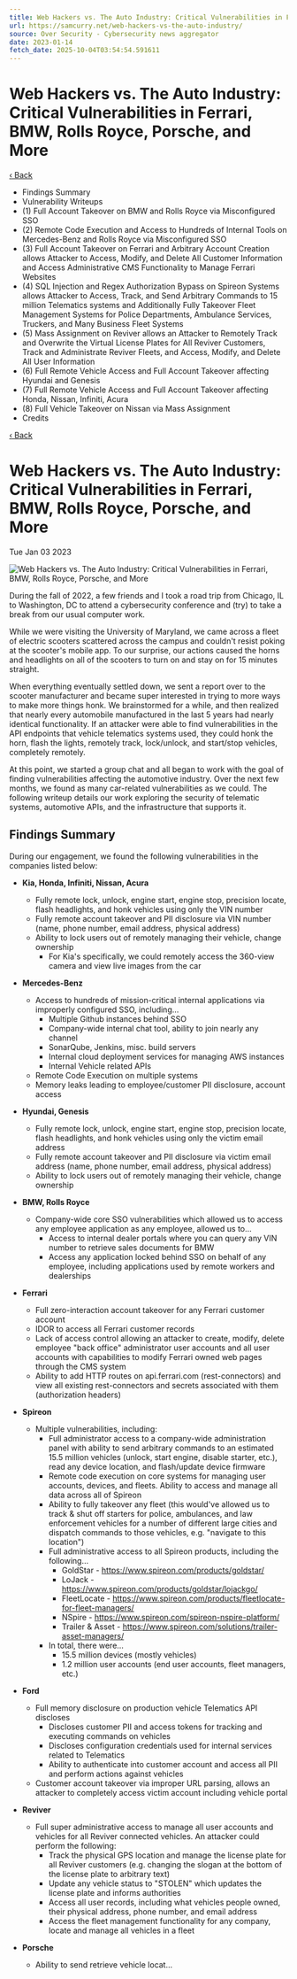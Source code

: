 ```yaml
---
title: Web Hackers vs. The Auto Industry: Critical Vulnerabilities in Ferrari, BMW, Rolls Royce, Porsche, and More
url: https://samcurry.net/web-hackers-vs-the-auto-industry/
source: Over Security - Cybersecurity news aggregator
date: 2023-01-14
fetch_date: 2025-10-04T03:54:54.591611
---
```


# Web Hackers vs. The Auto Industry: Critical Vulnerabilities in Ferrari, BMW, Rolls Royce, Porsche, and More

[‹ Back](/)

* Findings Summary
* Vulnerability Writeups
* (1) Full Account Takeover on BMW and Rolls Royce via Misconfigured SSO
* (2) Remote Code Execution and Access to Hundreds of Internal Tools on Mercedes-Benz and Rolls Royce via Misconfigured SSO
* (3) Full Account Takeover on Ferrari and Arbitrary Account Creation allows Attacker to Access, Modify, and Delete All Customer Information and Access Administrative CMS Functionality to Manage Ferrari Websites
* (4) SQL Injection and Regex Authorization Bypass on Spireon Systems allows Attacker to Access, Track, and Send Arbitrary Commands to 15 million Telematics systems and Additionally Fully Takeover Fleet Management Systems for Police Departments, Ambulance Services, Truckers, and Many Business Fleet Systems
* (5) Mass Assignment on Reviver allows an Attacker to Remotely Track and Overwrite the Virtual License Plates for All Reviver Customers, Track and Administrate Reviver Fleets, and Access, Modify, and Delete All User Information
* (6) Full Remote Vehicle Access and Full Account Takeover affecting Hyundai and Genesis
* (7) Full Remote Vehicle Access and Full Account Takeover affecting Honda, Nissan, Infiniti, Acura
* (8) Full Vehicle Takeover on Nissan via Mass Assignment
* Credits

[‹ Back](/)

# Web Hackers vs. The Auto Industry: Critical Vulnerabilities in Ferrari, BMW, Rolls Royce, Porsche, and More

Tue Jan 03 2023

![Web Hackers vs. The Auto Industry: Critical Vulnerabilities in Ferrari, BMW, Rolls Royce, Porsche, and More](/images/web-hackers-vs-the-auto-industry/o2WUB2y.png)

During the fall of 2022, a few friends and I took a road trip from Chicago, IL to Washington, DC to attend a cybersecurity conference and (try) to take a break from our usual computer work.

While we were visiting the University of Maryland, we came across a fleet of electric scooters scattered across the campus and couldn't resist poking at the scooter's mobile app. To our surprise, our actions caused the horns and headlights on all of the scooters to turn on and stay on for 15 minutes straight.

When everything eventually settled down, we sent a report over to the scooter manufacturer and became super interested in trying to more ways to make more things honk. We brainstormed for a while, and then realized that nearly every automobile manufactured in the last 5 years had nearly identical functionality. If an attacker were able to find vulnerabilities in the API endpoints that vehicle telematics systems used, they could honk the horn, flash the lights, remotely track, lock/unlock, and start/stop vehicles, completely remotely.

At this point, we started a group chat and all began to work with the goal of finding vulnerabilities affecting the automotive industry. Over the next few months, we found as many car-related vulnerabilities as we could. The following writeup details our work exploring the security of telematic systems, automotive APIs, and the infrastructure that supports it.

## Findings Summary

During our engagement, we found the following vulnerabilities in the companies listed below:

* **Kia, Honda, Infiniti, Nissan, Acura**

  + Fully remote lock, unlock, engine start, engine stop, precision locate, flash headlights, and honk vehicles using only the VIN number
  + Fully remote account takeover and PII disclosure via VIN number (name, phone number, email address, physical address)
  + Ability to lock users out of remotely managing their vehicle, change ownership
    - For Kia's specifically, we could remotely access the 360-view camera and view live images from the car
* **Mercedes-Benz**

  + Access to hundreds of mission-critical internal applications via improperly configured SSO, including…
    - Multiple Github instances behind SSO
    - Company-wide internal chat tool, ability to join nearly any channel
    - SonarQube, Jenkins, misc. build servers
    - Internal cloud deployment services for managing AWS instances
    - Internal Vehicle related APIs
  + Remote Code Execution on multiple systems
  + Memory leaks leading to employee/customer PII disclosure, account access
* **Hyundai, Genesis**

  + Fully remote lock, unlock, engine start, engine stop, precision locate, flash headlights, and honk vehicles using only the victim email address
  + Fully remote account takeover and PII disclosure via victim email address (name, phone number, email address, physical address)
  + Ability to lock users out of remotely managing their vehicle, change ownership
* **BMW, Rolls Royce**

  + Company-wide core SSO vulnerabilities which allowed us to access any employee application as any employee, allowed us to…
    - Access to internal dealer portals where you can query any VIN number to retrieve sales documents for BMW
    - Access any application locked behind SSO on behalf of any employee, including applications used by remote workers and dealerships
* **Ferrari**

  + Full zero-interaction account takeover for any Ferrari customer account
  + IDOR to access all Ferrari customer records
  + Lack of access control allowing an attacker to create, modify, delete employee "back office" administrator user accounts and all user accounts with capabilities to modify Ferrari owned web pages through the CMS system
  + Ability to add HTTP routes on api.ferrari.com (rest-connectors) and view all existing rest-connectors and secrets associated with them (authorization headers)
* **Spireon**

  + Multiple vulnerabilities, including:
    - Full administrator access to a company-wide administration panel with ability to send arbitrary commands to an estimated 15.5 million vehicles (unlock, start engine, disable starter, etc.), read any device location, and flash/update device firmware
    - Remote code execution on core systems for managing user accounts, devices, and fleets. Ability to access and manage all data across all of Spireon
    - Ability to fully takeover any fleet (this would've allowed us to track & shut off starters for police, ambulances, and law enforcement vehicles for a number of different large cities and dispatch commands to those vehicles, e.g. "navigate to this location")
    - Full administrative access to all Spireon products, including the following…
      * GoldStar - <https://www.spireon.com/products/goldstar/>
      * LoJack - <https://www.spireon.com/products/goldstar/lojackgo/>
      * FleetLocate - <https://www.spireon.com/products/fleetlocate-for-fleet-managers/>
      * NSpire - <https://www.spireon.com/spireon-nspire-platform/>
      * Trailer & Asset - <https://www.spireon.com/solutions/trailer-asset-managers/>
    - In total, there were…
      * 15.5 million devices (mostly vehicles)
      * 1.2 million user accounts (end user accounts, fleet managers, etc.)
* **Ford**

  + Full memory disclosure on production vehicle Telematics API discloses
    - Discloses customer PII and access tokens for tracking and executing commands on vehicles
    - Discloses configuration credentials used for internal services related to Telematics
    - Ability to authenticate into customer account and access all PII and perform actions against vehicles
  + Customer account takeover via improper URL parsing, allows an attacker to completely access victim account including vehicle portal
* **Reviver**

  + Full super administrative access to manage all user accounts and vehicles for all Reviver connected vehicles. An attacker could perform the following:
    - Track the physical GPS location and manage the license plate for all Reviver customers (e.g. changing the slogan at the bottom of the license plate to arbitrary text)
    - Update any vehicle status to "STOLEN" which updates the license plate and informs authorities
    - Access all user records, including what vehicles people owned, their physical address, phone number, and email address
    - Access the fleet management functionality for any company, locate and manage all vehicles in a fleet
* **Porsche**

  + Ability to send retrieve vehicle locat...